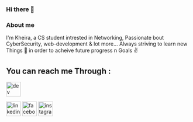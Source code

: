 ### Hi there 👋
### About me 
I'm Kheira, a CS student intrested in Networking, Passionate bout CyberSecurity, web-development & lot more...
Always striving to learn new Things 💪 in order to acheive future progress n Goals ✌️

## You can reach me Through :
[<img src='https://cdn.jsdelivr.net/npm/simple-icons@3.0.1/icons/dev-dot-to.svg' alt='dev' height='40'>](https://dev.to/https://dev.to/kheiraboumerzak)  

[<img src='https://cdn.jsdelivr.net/npm/simple-icons@3.0.1/icons/linkedin.svg' alt='linkedin' height='40'>](https://www.linkedin.com/in/https://www.linkedin.com/in/boumerzak-kheira-725238161//) 
[<img src='https://cdn.jsdelivr.net/npm/simple-icons@3.0.1/icons/facebook.svg' alt='facebook' height='40'>](https://www.facebook.com/https://www.facebook.com/flicka.kb/) 
[<img src='https://cdn.jsdelivr.net/npm/simple-icons@3.0.1/icons/instagram.svg' alt='instagram' height='40'>](https://www.instagram.com/https://www.instagram.com/micasa_kb1//)  



